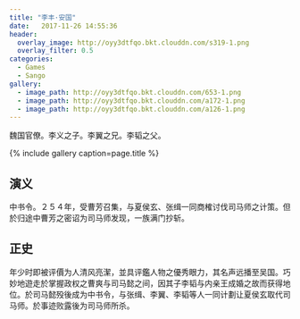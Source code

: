 ```yaml
---
title: "李丰·安国"
date:   2017-11-26 14:55:36
header:
  overlay_image: http://oyy3dtfqo.bkt.clouddn.com/s319-1.png
  overlay_filter: 0.5
categories:
  - Games
  - Sango
gallery:
  - image_path: http://oyy3dtfqo.bkt.clouddn.com/653-1.png
  - image_path: http://oyy3dtfqo.bkt.clouddn.com/a172-1.png
  - image_path: http://oyy3dtfqo.bkt.clouddn.com/a126-1.png
---
```


魏国官僚。李义之子。李翼之兄。李韬之父。

{% include gallery caption=page.title %}

## 演义

中书令。２５４年，受曹芳召集，与夏侯玄、张缉一同商榷讨伐司马师之计策。但於归途中曹芳之密诏为司马师发现，一族满门抄斩。

## 正史

年少时即被评價为人清风亮潔，並具评鑑人物之優秀眼力，其名声远播至吴国。巧妙地遊走於掌握政权之曹爽与司马懿之间，因其子李韬与内亲王成婚之故而获得地位。於司马懿殁後成为中书令，与张缉、李翼、李韬等人一同计劃让夏侯玄取代司马师。於事迹败露後为司马师所杀。